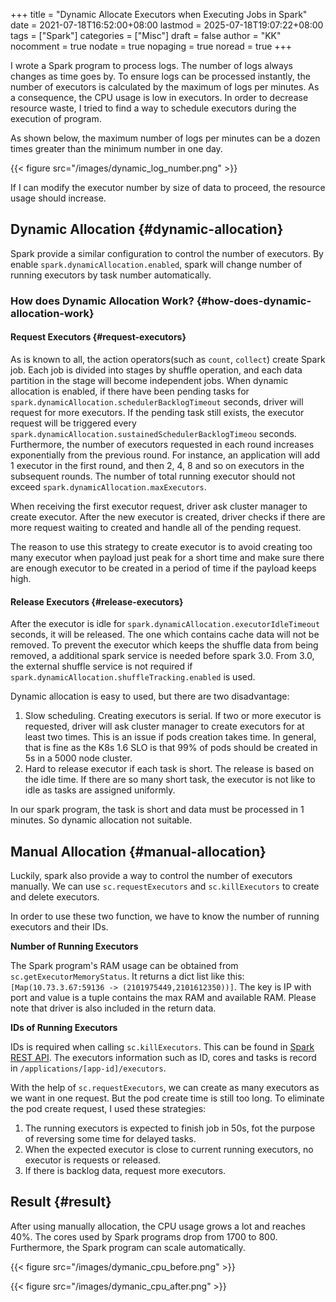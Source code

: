 +++
title = "Dynamic Allocate Executors when Executing Jobs in Spark"
date = 2021-07-18T16:52:00+08:00
lastmod = 2025-07-18T19:07:22+08:00
tags = ["Spark"]
categories = ["Misc"]
draft = false
author = "KK"
nocomment = true
nodate = true
nopaging = true
noread = true
+++

I wrote a Spark program to process logs. The number of logs always changes as time goes by. To ensure logs can be processed instantly, the number of executors is calculated by the maximum of logs per minutes. As a consequence, the CPU usage is low in executors. In order to decrease resource waste, I tried to find a way to schedule executors during the execution of program.

As shown below, the maximum number of logs per minutes can be a dozen times greater than the minimum number in one day.

{{< figure src="/images/dynamic_log_number.png" >}}

If I can modify the executor number by size of data to proceed, the resource usage should increase.


## Dynamic Allocation {#dynamic-allocation}

Spark provide a similar configuration to control the number of executors. By enable `spark.dynamicAllocation.enabled`, spark will change number of running executors by task number automatically.


### How does Dynamic Allocation Work? {#how-does-dynamic-allocation-work}


#### Request Executors {#request-executors}

As is known to all, the action operators(such as `count`, `collect`) create Spark job. Each job is divided into stages by shuffle operation, and each data partition in the stage will become independent jobs. When dynamic allocation is enabled, if there have been pending tasks for `spark.dynamicAllocation.schedulerBacklogTimeout` seconds, driver will request for more executors. If the pending task still exists, the executor request will be triggered every `spark.dynamicAllocation.sustainedSchedulerBacklogTimeou` seconds. Furthermore, the number of executors requested in each round increases exponentially from the previous round. For instance, an application will add 1 executor in the first round, and then 2, 4, 8 and so on executors in the subsequent rounds. The number of total running executor should not exceed `spark.dynamicAllocation.maxExecutors`.

When receiving the first executor request, driver ask cluster manager to create executor. After the new executor is created, driver checks if there are more request waiting to created and handle all of the pending request.

The reason to use this strategy to create executor is to avoid creating too many executor when payload just peak for a short time and make sure there are enough executor to be created in a period of time if the payload keeps high.


#### Release Executors {#release-executors}

After the executor is idle for `spark.dynamicAllocation.executorIdleTimeout` seconds, it will be released. The one which contains cache data will not be removed. To prevent the executor which keeps the shuffle data from being removed, a additional spark service is needed before spark 3.0. From 3.0, the external shuffle service is not required if `spark.dynamicAllocation.shuffleTracking.enabled` is used.

Dynamic allocation is easy to used, but there are two disadvantage:

1.  Slow scheduling. Creating executors is serial. If two or more executor is requested, driver will ask cluster manager to create executors for at least two times. This is an issue if pods creation takes time. In general, that is fine as the K8s 1.6 SLO is that 99% of pods should be created in 5s in a 5000 node cluster.
2.  Hard to release executor if each task is short. The release is based on the idle time. If there are so many short task, the executor is not like to idle as tasks are assigned uniformly.

In our spark program, the task is short and data must be processed in 1 minutes. So dynamic allocation not suitable.


## Manual Allocation {#manual-allocation}

Luckily, spark also provide a way to control the number of executors manually. We can use `sc.requestExecutors` and `sc.killExecutors` to create and delete executors.

In order to use these two function, we have to know the number of running executors and their IDs.

**Number of Running Executors**

The Spark program's RAM usage can be obtained from `sc.getExecutorMemoryStatus`. It returns a dict list like this: `[Map(10.73.3.67:59136 -> (2101975449,2101612350))]`. The key is IP with port and value is a tuple contains the max RAM and available RAM. Please note that driver is also included in the return data.

**IDs of Running Executors**

IDs is required when calling `sc.killExecutors`. This can be found in [Spark REST API](https://spark.apache.org/docs/latest/monitoring.html#rest-api). The executors information such as ID, cores and tasks is record in `/applications/[app-id]/executors`.

With the help of `sc.requestExecutors`, we can create as many executors as we want in one request. But the pod create time is still too long. To eliminate the pod create request, I used these strategies:

1.  The running executors is expected to finish job in 50s, fot the purpose of reversing some time for delayed tasks.
2.  When the expected executor is close to current running executors, no executor is requests or released.
3.  If there is backlog data, request more executors.


## Result {#result}

After using manually allocation, the CPU usage grows a lot and reaches 40%. The cores used by Spark programs drop from 1700 to 800. Furthermore, the Spark program can scale automatically.

{{< figure src="/images/dymanic_cpu_before.png" >}}

{{< figure src="/images/dymanic_cpu_after.png" >}}
